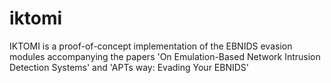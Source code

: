 # iktomi
IKTOMI is a proof-of-concept implementation of the EBNIDS evasion modules accompanying the papers 'On Emulation-Based Network Intrusion Detection Systems' and 'APTs way: Evading Your EBNIDS'
